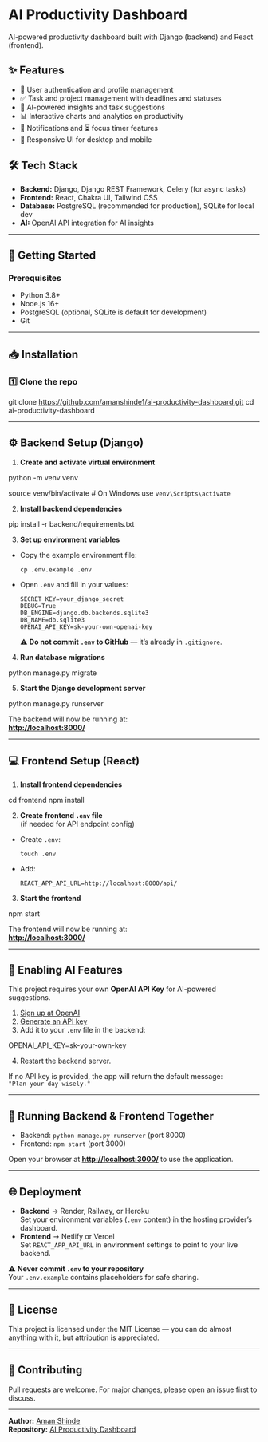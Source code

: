# AI Productivity Dashboard

AI-powered productivity dashboard built with Django (backend) and React (frontend).

## ✨ Features

- 🔐 User authentication and profile management
- ✅ Task and project management with deadlines and statuses
- 🤖 AI-powered insights and task suggestions
- 📊 Interactive charts and analytics on productivity
- 🔔 Notifications and ⏳ focus timer features
- 📱 Responsive UI for desktop and mobile

## 🛠 Tech Stack

- **Backend:** Django, Django REST Framework, Celery (for async tasks)
- **Frontend:** React, Chakra UI, Tailwind CSS
- **Database:** PostgreSQL (recommended for production), SQLite for local dev
- **AI:** OpenAI API integration for AI insights

---

## 🚀 Getting Started

### Prerequisites

- Python 3.8+
- Node.js 16+
- PostgreSQL (optional, SQLite is default for development)
- Git

---

## 📥 Installation

### 1️⃣ Clone the repo

git clone https://github.com/amanshinde1/ai-productivity-dashboard.git
cd ai-productivity-dashboard



---

## ⚙️ Backend Setup (Django)

1. **Create and activate virtual environment**

python -m venv venv

source venv/bin/activate  # On Windows use `venv\Scripts\activate`



2. **Install backend dependencies**

pip install -r backend/requirements.txt



3. **Set up environment variables**
- Copy the example environment file:
  ```
  cp .env.example .env
  ```
- Open `.env` and fill in your values:
  ```
  SECRET_KEY=your_django_secret
  DEBUG=True
  DB_ENGINE=django.db.backends.sqlite3
  DB_NAME=db.sqlite3
  OPENAI_API_KEY=sk-your-own-openai-key
  ```
  ⚠️ **Do not commit `.env` to GitHub** — it’s already in `.gitignore`.

4. **Run database migrations**

python manage.py migrate


5. **Start the Django development server**

python manage.py runserver

The backend will now be running at:  
[**http://localhost:8000/**](http://localhost:8000/)

---

## 💻 Frontend Setup (React)

1. **Install frontend dependencies**

cd frontend
npm install



2. **Create frontend `.env` file**  
(if needed for API endpoint config)
- Create `.env`:
  ```
  touch .env
  ```
- Add:
  ```
  REACT_APP_API_URL=http://localhost:8000/api/
  ```

3. **Start the frontend**

npm start

The frontend will now be running at:  
[**http://localhost:3000/**](http://localhost:3000/)

---

## 🤖 Enabling AI Features

This project requires your own **OpenAI API Key** for AI-powered suggestions.

1. [Sign up at OpenAI](https://platform.openai.com/)
2. [Generate an API key](https://platform.openai.com/account/api-keys)
3. Add it to your `.env` file in the backend:

OPENAI_API_KEY=sk-your-own-key

4. Restart the backend server.

If no API key is provided, the app will return the default message:  
`"Plan your day wisely."`

---

## 🏃 Running Backend & Frontend Together

- Backend: `python manage.py runserver` (port 8000)
- Frontend: `npm start` (port 3000)

Open your browser at [**http://localhost:3000/**](http://localhost:3000/) to use the application.

---

## 🌐 Deployment

- **Backend** → Render, Railway, or Heroku  
Set your environment variables (`.env` content) in the hosting provider’s dashboard.
- **Frontend** → Netlify or Vercel  
Set `REACT_APP_API_URL` in environment settings to point to your live backend.

⚠️ **Never commit `.env` to your repository**  
Your `.env.example` contains placeholders for safe sharing.

---

## 📜 License

This project is licensed under the MIT License — you can do almost anything with it, but attribution is appreciated.

---

## 🙌 Contributing

Pull requests are welcome. For major changes, please open an issue first to discuss.

---

**Author:** [Aman Shinde](https://github.com/amanshinde1)  
**Repository:** [AI Productivity Dashboard](https://github.com/amanshinde1/ai-productivity-dashboard)

